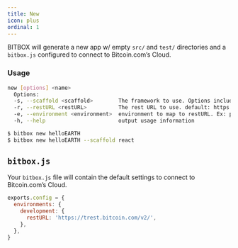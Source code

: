 ```yaml
---
title: New
icon: plus
ordinal: 1
---
```


BITBOX will generate a new app w/ empty `src/` and `test/` directories and a `bitbox.js` configured to connect to Bitcoin.com’s Cloud.

### Usage

```bash
new [options] <name>
  Options:
  -s, --scaffold <scaffold>        The framework to use. Options include react, angular, node, next, vue and websockets. (Default: react)
  -r, --restURL <restURL>          The rest URL to use. default: https://trest.bitcoin.com/v2/
  -e, --environment <environment>  environment to map to restURL. Ex: production, staging. Default: development
  -h, --help                       output usage information

$ bitbox new helloEARTH
$ bitbox new helloEARTH --scaffold react
```

## `bitbox.js`

Your `bitbox.js` file will contain the default settings to connect to Bitcoin.com’s Cloud.

```javascript
exports.config = {
  environments: {
    development: {
      restURL: 'https://trest.bitcoin.com/v2/',
    },
  },
}
```
